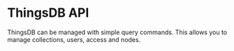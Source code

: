 # ThingsDB API
ThingsDB can be managed with simple query commands. This allows you to manage
collections, users, access and nodes.







